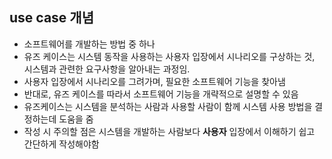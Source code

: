 ## use case 개념
- 소프트웨어를 개발하는 방법 중 하나
- 유즈 케이스는 시스템 동작을 사용하는 사용자 입장에서 시나리오를 구상하는 것, 시스템과 관련한 요구사항을 알아내는 과정임.
- 사용자 입장에서 시나리오를 그려가며, 필요한 소프트웨어 기능을 찾아냄
- 반대로, 유즈 케이스를 따라서 소프트웨어 기능을 개략적으로 설명할 수 있음
- 유즈케이스는 시스템을 분석하는 사람과 사용할 사람이 함께 시스템 사용 방법을 결정하는데 도움을 줌
- 작성 시 주의할 점은 시스템을 개발하는 사람보다 **사용자** 입장에서 이해하기 쉽고 간단하게 작성해야함

